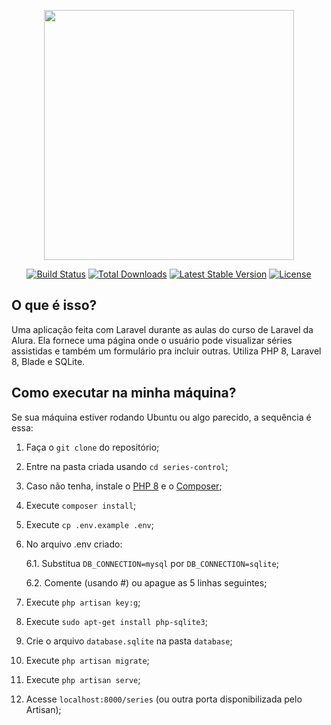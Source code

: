 <p align="center"><a href="https://laravel.com" target="_blank"><img src="https://raw.githubusercontent.com/laravel/art/master/logo-lockup/5%20SVG/2%20CMYK/1%20Full%20Color/laravel-logolockup-cmyk-red.svg" width="400"></a></p>

<p align="center">
<a href="https://travis-ci.org/laravel/framework"><img src="https://travis-ci.org/laravel/framework.svg" alt="Build Status"></a>
<a href="https://packagist.org/packages/laravel/framework"><img src="https://img.shields.io/packagist/dt/laravel/framework" alt="Total Downloads"></a>
<a href="https://packagist.org/packages/laravel/framework"><img src="https://img.shields.io/packagist/v/laravel/framework" alt="Latest Stable Version"></a>
<a href="https://packagist.org/packages/laravel/framework"><img src="https://img.shields.io/packagist/l/laravel/framework" alt="License"></a>
</p>

## O que é isso?

Uma aplicação feita com Laravel durante as aulas do curso de Laravel da Alura. Ela fornece uma página onde o usuário pode visualizar séries assistidas e também um formulário pra incluir outras. Utiliza PHP 8, Laravel 8, Blade e SQLite.

## Como executar na minha máquina?

Se sua máquina estiver rodando Ubuntu ou algo parecido, a sequência é essa:

1. Faça o `git clone` do repositório;
2. Entre na pasta criada usando `cd series-control`;
3. Caso não tenha, instale o [PHP 8](https://www.php.net/downloads) e o [Composer](https://getcomposer.org/);
4. Execute `composer install`;
5. Execute `cp .env.example .env`;
6. No arquivo .env criado:

    6.1. Substitua `DB_CONNECTION=mysql` por `DB_CONNECTION=sqlite`;
    
    6.2. Comente (usando #) ou apague as 5 linhas seguintes;
7. Execute `php artisan key:g`;
8. Execute `sudo apt-get install php-sqlite3`;
9. Crie o arquivo `database.sqlite` na pasta `database`;
10. Execute `php artisan migrate`;
11. Execute `php artisan serve`;
12. Acesse `localhost:8000/series` (ou outra porta disponibilizada pelo Artisan);
